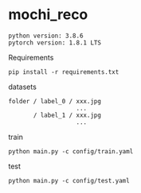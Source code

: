 # mochi_reco

    python version: 3.8.6
    pytorch version: 1.8.1 LTS

Requirements

    pip install -r requirements.txt

datasets

    folder / label_0 / xxx.jpg
                       ...
           / label_1 / xxx.jpg
                       ...

train

    python main.py -c config/train.yaml

test

    python main.py -c config/test.yaml
